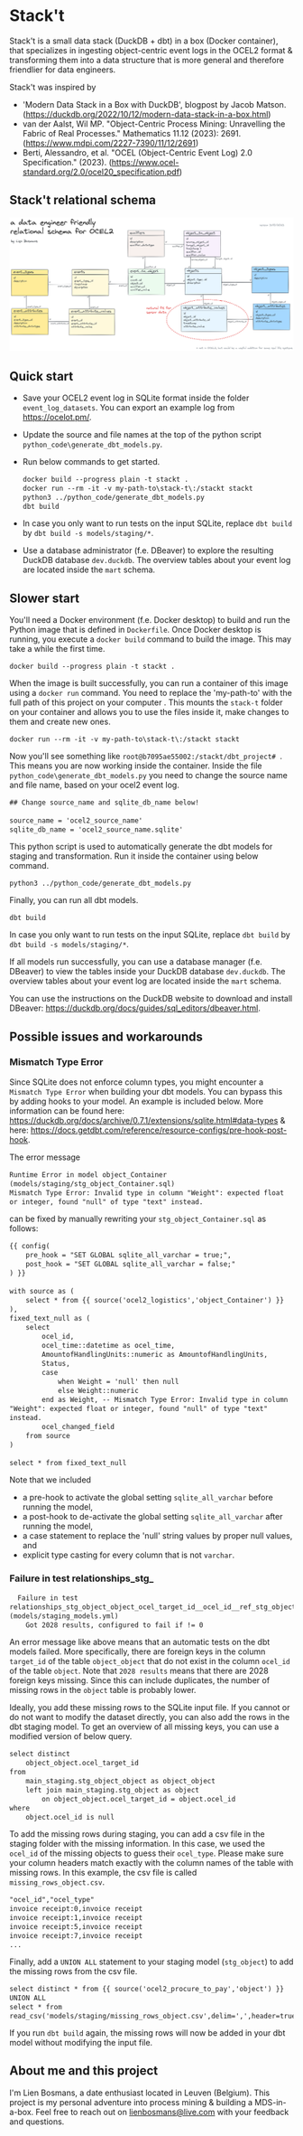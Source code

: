 # Stack't

Stack't is a small data stack (DuckDB + dbt) in a box (Docker container), that specializes in ingesting object-centric event logs in the OCEL2 format & transforming them into a data structure that is more general and therefore friendlier for data engineers. 

Stack't was inspired by
* 'Modern Data Stack in a Box with DuckDB', blogpost by Jacob Matson. (https://duckdb.org/2022/10/12/modern-data-stack-in-a-box.html)
* van der Aalst, Wil MP. "Object-Centric Process Mining: Unravelling the Fabric of Real Processes." Mathematics 11.12 (2023): 2691. (https://www.mdpi.com/2227-7390/11/12/2691)
* Berti, Alessandro, et al. "OCEL (Object-Centric Event Log) 2.0 Specification." (2023). (https://www.ocel-standard.org/2.0/ocel20_specification.pdf)

## Stack't relational schema

![a data engineer friendly relational schema for OCEL2 by Lien Bosmans version 31/10/2023](EFOCEL_data_structure_v20231031.png)

## Quick start

* Save your OCEL2 event log in SQLite format inside the folder `event_log_datasets`. You can export an example log from https://ocelot.pm/.
* Update the source and file names at the top of the python script `python_code\generate_dbt_models.py`.
* Run below commands to get started.

    ```
    docker build --progress plain -t stackt .
    docker run --rm -it -v my-path-to\stack-t\:/stackt stackt
    python3 ../python_code/generate_dbt_models.py 
    dbt build
    ```
* In case you only want to run tests on the input SQLite, replace `dbt build` by `dbt build -s models/staging/*`.
* Use a database administrator (f.e. DBeaver) to explore the resulting DuckDB database `dev.duckdb`. The overview tables about your event log are located inside the `mart` schema.

## Slower start

You'll need a Docker environment (f.e. Docker desktop) to build and run the Python image that is defined in `Dockerfile`. Once Docker desktop is running, you execute a `docker build` command to build the image. This may take a while the first time.

```
docker build --progress plain -t stackt .
```

When the image is built successfully, you can run a container of this image using a `docker run` command. You need to replace the 'my-path-to' with the full path of this project on your computer . This mounts the `stack-t` folder on your container and allows you to use the files inside it, make changes to them and create new ones.

```
docker run --rm -it -v my-path-to\stack-t\:/stackt stackt
```

Now you'll see something like `root@b7095ae55002:/stackt/dbt_project# `. This means you are now working inside the container. Inside the file `python_code\generate_dbt_models.py` you need to change the source name and file name, based on your ocel2 event log.

```
## Change source_name and sqlite_db_name below!

source_name = 'ocel2_source_name'
sqlite_db_name = 'ocel2_source_name.sqlite'
```

This python script is used to automatically generate the dbt models for staging and transformation. Run it inside the container using below command.

```
python3 ../python_code/generate_dbt_models.py 
```

Finally, you can run all dbt models.

```
dbt build
```

In case you only want to run tests on the input SQLite, replace `dbt build` by `dbt build -s models/staging/*`.

If all models run successfully, you can use a database manager (f.e. DBeaver) to view the tables inside your DuckDB database `dev.duckdb`. The overview tables about your event log are located inside the `mart` schema.

You can use the instructions on the DuckDB website to download and install DBeaver: https://duckdb.org/docs/guides/sql_editors/dbeaver.html.

## Possible issues and workarounds

### Mismatch Type Error

Since SQLite does not enforce column types, you might encounter a `Mismatch Type Error` when building your dbt models. You can bypass this by adding hooks to your model. An example is included below. More information can be found here: https://duckdb.org/docs/archive/0.7.1/extensions/sqlite.html#data-types & here: https://docs.getdbt.com/reference/resource-configs/pre-hook-post-hook.

The error message
```
Runtime Error in model object_Container (models/staging/stg_object_Container.sql)
Mismatch Type Error: Invalid type in column "Weight": expected float or integer, found "null" of type "text" instead.
```
can be fixed by manually rewriting your `stg_object_Container.sql` as follows:
```
{{ config(
    pre_hook = "SET GLOBAL sqlite_all_varchar = true;",
    post_hook = "SET GLOBAL sqlite_all_varchar = false;"
) }}

with source as (
    select * from {{ source('ocel2_logistics','object_Container') }}
),
fixed_text_null as (
    select
        ocel_id,
        ocel_time::datetime as ocel_time,
        AmountofHandlingUnits::numeric as AmountofHandlingUnits,
        Status,
        case
            when Weight = 'null' then null
            else Weight::numeric
        end as Weight, -- Mismatch Type Error: Invalid type in column "Weight": expected float or integer, found "null" of type "text" instead.
        ocel_changed_field
    from source
)

select * from fixed_text_null
```

Note that we included
* a pre-hook to activate the global setting `sqlite_all_varchar` before running the model,
* a post-hook to de-activate the global setting `sqlite_all_varchar` after running the model,
* a case statement to replace the 'null' string values by proper null values, and
* explicit type casting for every column that is not `varchar`.


### Failure in test relationships_stg_

```
  Failure in test relationships_stg_object_object_ocel_target_id__ocel_id__ref_stg_object_ (models/staging_models.yml)
    Got 2028 results, configured to fail if != 0
```

An error message like above means that an automatic tests on the dbt models failed. More specifically, there are foreign keys in the column `target_id` of the table  `object_object` that do not exist in the column `ocel_id` of the table `object`. Note that `2028 results` means that there are 2028 foreign keys missing. Since this can include duplicates, the number of missing rows in the `object` table is probably lower.

Ideally, you add these missing rows to the SQLite input file. If you cannot or do not want to modify the dataset directly, you can also add the rows in the dbt staging model. To get an overview of all missing keys, you can use a modified version of below query.

```
select distinct
    object_object.ocel_target_id 
from 
    main_staging.stg_object_object as object_object
    left join main_staging.stg_object as object
        on object_object.ocel_target_id = object.ocel_id 
where
    object.ocel_id is null
```

To add the missing rows during staging, you can add a csv file in the staging folder with the missing information. In this case, we used the `ocel_id` of the missing objects to guess their `ocel_type`. Please make sure your column headers match exactly with the column names of the table with missing rows. In this example, the csv file is called `missing_rows_object.csv`.

```
"ocel_id","ocel_type"
invoice receipt:0,invoice receipt
invoice receipt:1,invoice receipt
invoice receipt:5,invoice receipt
invoice receipt:7,invoice receipt
...
```

Finally, add a `UNION ALL` statement to your staging model (`stg_object`) to add the missing rows from the csv file.

```
select distinct * from {{ source('ocel2_procure_to_pay','object') }}
UNION ALL
select * from read_csv('models/staging/missing_rows_object.csv',delim=',',header=true,auto_detect=true)
```

If you run `dbt build` again, the missing rows will now be added in your dbt model without modifying the input file.

## About me and this project

I'm Lien Bosmans, a date enthusiast located in Leuven (Belgium). This project is my personal adventure into process mining & building a MDS-in-a-box. Feel free to reach out on lienbosmans@live.com with your feedback and questions.
